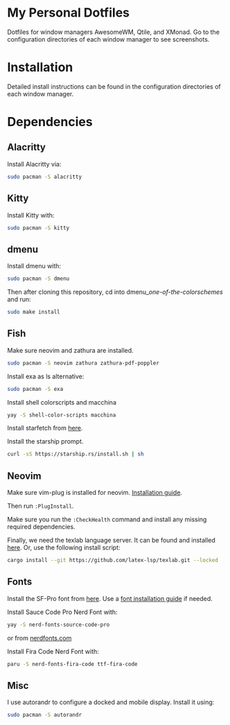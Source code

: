 # My Personal Dotfiles
Dotfiles for window managers AwesomeWM, Qtile, and XMonad. Go to the
configuration directories of each window manager to see screenshots.

# Installation
Detailed install instructions can be found in the configuration directories of each
window manager.

# Dependencies
## Alacritty
Install Alacritty via:
```bash
sudo pacman -S alacritty
```

## Kitty
Install Kitty with:
```bash
sudo pacman -S kitty

```

## dmenu
Install dmenu with:
```sh
sudo pacman -S dmenu
```

Then after cloning this repository, cd into dmenu_*one-of-the-colorschemes* and
run:
```sh
sudo make install
```

## Fish
Make sure neovim and zathura are installed.
```bash
sudo pacman -S neovim zathura zathura-pdf-poppler
```

Install exa as ls alternative:
```bash
sudo pacman -S exa
```

Install shell colorscripts and macchina
```bash
yay -S shell-color-scripts macchina
```

Install starfetch from [here](https://github.com/Haruno19/starfetch#installation).

Install the starship prompt.
```sh
curl -sS https://starship.rs/install.sh | sh
```

## Neovim
Make sure vim-plug is installed for neovim. [Installation guide](https://github.com/junegunn/vim-plug).

Then run `:PlugInstall`. 

Make sure you run the `:CheckHealth` command and install any missing required dependencies.

Finally, we need the texlab language server. It can be found and installed [here](https://github.com/latex-lsp/texlab). Or, use the following install script:
```sh
cargo install --git https://github.com/latex-lsp/texlab.git --locked
```

## Fonts
Install the SF-Pro font from [here](https://github.com/sahibjotsaggu/San-Francisco-Pro-Fonts). Use a [font installation guide](https://medium.com/source-words/how-to-manually-install-update-and-uninstall-fonts-on-linux-a8d09a3853b0) if needed.

Install Sauce Code Pro Nerd Font with:
```bash
yay -S nerd-fonts-source-code-pro
```
or from [nerdfonts.com](https://www.nerdfonts.com/font-downloads)

Install Fira Code Nerd Font with:
```bash
paru -S nerd-fonts-fira-code ttf-fira-code
```

## Misc
I use autorandr to configure a docked and mobile display. Install it using:
```bash
sudo pacman -S autorandr
```

